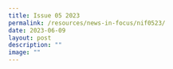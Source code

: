 ```yaml
---
title: Issue 05 2023
permalink: /resources/news-in-focus/nif0523/
date: 2023-06-09
layout: post
description: ""
image: ""
---
```

